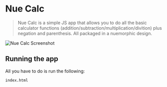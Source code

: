# Nue Calc
>Nue Calc is a simple JS app that allows you to do all the basic calculator functions (addition/subtraction/multiplication/divition) plus negation and parenthesis. All packaged in a nuemorphic design.

![Nue Calc Screenshot](nue_calc_app/images/nue_calc_pic1.png)

## Running the app
All you have to do is run the following:
```
index.html
```